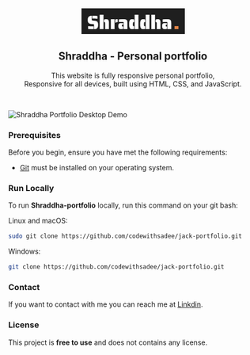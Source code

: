 <div align="center">
  



  <br />
  <br />
  
  <img src="./readme-images/project-logo.png" />

  <h2 align="center">Shraddha - Personal portfolio</h2>

  This website is fully responsive personal portfolio, <br />Responsive for all devices, built using HTML, CSS, and JavaScript.

  

</div>

<br />


![Shraddha Portfolio Desktop Demo](./readme-images/desktop.png "Desktop Demo")

### Prerequisites

Before you begin, ensure you have met the following requirements:

* [Git](https://git-scm.com/downloads "Download Git") must be installed on your operating system.

### Run Locally

To run **Shraddha-portfolio** locally, run this command on your git bash:

Linux and macOS:

```bash
sudo git clone https://github.com/codewithsadee/jack-portfolio.git
```

Windows:

```bash
git clone https://github.com/codewithsadee/jack-portfolio.git
```

### Contact

If you want to contact with me you can reach me at [Linkdin](https://www.linkedin.com/in/shraddha-tripathi-8017a4246?utm_source=share&utm_campaign=share_via&utm_content=profile&utm_medium=android_app).

### License

This project is **free to use** and does not contains any license.
